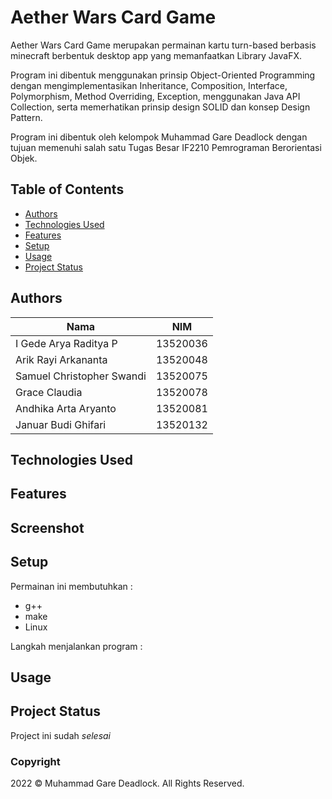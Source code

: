 # Aether Wars Card Game
Aether Wars Card Game merupakan permainan kartu turn-based berbasis minecraft berbentuk desktop app yang memanfaatkan Library JavaFX.

Program ini dibentuk menggunakan prinsip Object-Oriented Programming dengan mengimplementasikan Inheritance, Composition, Interface, Polymorphism, Method Overriding, Exception, menggunakan Java API Collection, serta memerhatikan prinsip design SOLID dan konsep Design Pattern.

Program ini dibentuk oleh kelompok Muhammad Gare Deadlock dengan tujuan memenuhi salah satu Tugas Besar IF2210 Pemrograman Berorientasi Objek. 

## Table of Contents
* [Authors](#authors)
* [Technologies Used](#technologies-used)
* [Features](#features)
* [Setup](#setup)
* [Usage](#usage)
* [Project Status](#project-status)

## Authors
| Nama                           | NIM      |
| ------------------------------ | -------- |
| I Gede Arya Raditya P          | 13520036 |
| Arik Rayi Arkananta            | 13520048 |
| Samuel Christopher Swandi      | 13520075 |
| Grace Claudia                  | 13520078 |
| Andhika Arta Aryanto           | 13520081 |
| Januar Budi Ghifari            | 13520132 |

## Technologies Used

## Features


## Screenshot

## Setup
Permainan ini membutuhkan : 
- g++
- make
- Linux

Langkah menjalankan program :

## Usage

## Project Status
Project ini sudah  _selesai_ 

### Copyright
2022 © Muhammad Gare Deadlock. All Rights Reserved.

